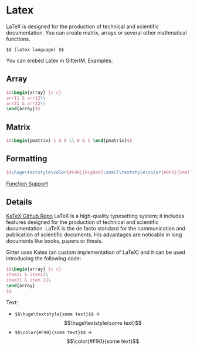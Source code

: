 # Latex

LaTeX is designed for the production of technical and scientific documentation. You can create matrix, arrays or several other mathmatical functions.

`$$ (latex language) $$`

You can embed Latex in GitterIM. Examples:

## Array

```latex
$$\begin{array} {c c}
arr11 & arr12\\
arr21 & arr22\\
\end{array}$$
```

## Matrix

```latex
$$\begin{pmatrix} 1 & 0 \\ 0 & 1 \end{pmatrix}$$
```

## Formatting

```latex
$$\huge\textstyle\color{#F00}{BigRed}\small\textstyle\color{#0F0}{SmallGreen}$$
```

[Function Support](https://github.com/Khan/KaTeX/wiki/Function-Support-in-KaTeX)

## Details

[KaTeX Github Repo](https://github.com/Khan/KaTeX) LaTeX is a high-quality typesetting system; it includes features designed for the production of technical and scientific documentation. LaTeX is the de facto standard for the communication and publication of scientific documents. His advantages are noticable in long documents like books, papers or thesis.

Gitter uses Katex (an custom implementation of LaTeX) and it can be used introducing the following code:

```latex
$$\begin{array} {c c}
item11 & item12\
item21 & item 22\
\end{array}
$$
```

Text:

- `$$\huge\textstyle{some text}$$` -> $$\huge\textstyle{some text}$$
- `$$\color{#F90}{some text}$$` -> $$\color{#F90}{some text}$$
